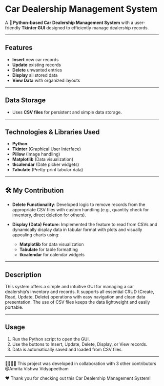 # Car Dealership Management System

A **🐍 Python-based Car Dealership Management System** with a user-friendly **Tkinter GUI** designed to efficiently manage dealership records.

---

## Features

- **Insert** new car records  
- **Update** existing records  
- **Delete** unwanted entries  
- **Display** all stored data  
- **View Data** with organized layouts  

---

## Data Storage

- Uses **CSV files** for persistent and simple data storage.

---

## Technologies & Libraries Used

- **Python**  
- **Tkinter** (Graphical User Interface)  
- **Pillow** (Image handling)  
- **Matplotlib** (Data visualization)  
- **tkcalendar** (Date picker widgets)  
- **Tabulate** (Pretty-print tabular data)

---

## 🛠 My Contribution

- **Delete Functionality**: Developed logic to remove records from the appropriate CSV files with custom handling (e.g., quantity check for inventory, direct deletion for others).

- **Display (Data) Feature**: Implemented the feature to read from CSVs and dynamically display data in tabular format with plots and visually appealing charts using:
  - **Matplotlib** for data visualization  
  - **Tabulate** for table formatting  
  - **tkcalendar** for calendar widgets

---

## Description

This system offers a simple and intuitive GUI for managing a car dealership’s inventory and records. It supports all essential CRUD (Create, Read, Update, Delete) operations with easy navigation and clean data presentation. The use of CSV files keeps the data lightweight and easily portable.

---

## Usage

1. Run the Python script to open the GUI.  
2. Use the buttons to Insert, Update, Delete, Display, or View records.  
3. Data is automatically saved and loaded from CSV files.

---
🫱🏻‍🫲🏻 This project was developed in collaboration with 3 other contributors @Amrita Vishwa Vidyapeetham

❤️ Thank you for checking out this Car Dealership Management System!
